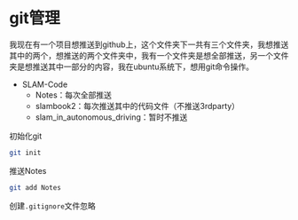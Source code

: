# git管理

我现在有一个项目想推送到github上，这个文件夹下一共有三个文件夹，我想推送其中的两个，想推送的两个文件夹中，我有一个文件夹是想全部推送，另一个文件夹是想推送其中一部分的内容，我在ubuntu系统下，想用git命令操作。

- SLAM-Code
  - Notes：每次全部推送
  - slambook2：每次推送其中的代码文件（不推送3rdparty）
  - slam_in_autonomous_driving：暂时不推送

初始化git

```bash
git init
```

推送Notes

```bash
git add Notes
```

创建`.gitignore`文件忽略

